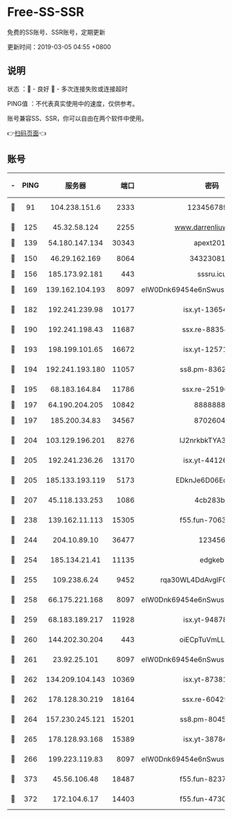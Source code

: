 # Free-SS-SSR

免费的SS账号、SSR账号，定期更新

更新时间：2019-03-05 04:55 +0800

## 说明

状态     ：🙂 - 良好 🙁 - 多次连接失败或连接超时

PING值   ：不代表真实使用中的速度，仅供参考。

账号兼容SS、SSR，你可以自由在两个软件中使用。

👉[扫码页面](https://liesauer.github.io/free-ss-ssr.github.io/)👈

## 账号

|-|PING|服务器|端口|密码|加密方式|区域|
|:----:|:----:|:-----:|-----:|:----:|:----:|:----:|
|🙂|91|104.238.151.6|2333|12345678900|aes-256-cfb|JP|
|🙂|125|45.32.58.124|2255|www.darrenliuwei.com|aes-256-cfb|JP|
|🙂|139|54.180.147.134|30343|apext2019|chacha20|KR|
|🙂|150|46.29.162.169|8064|3432308177|aes-256-cfb|RU|
|🙂|156|185.173.92.181|443|sssru.icu|rc4-md5|RU|
|🙂|169|139.162.104.193|8097|eIW0Dnk69454e6nSwuspv9DmS201tQ0D|aes-256-cfb|JP|
|🙂|182|192.241.239.98|10177|isx.yt-13654380|aes-256-cfb|US|
|🙂|190|192.241.198.43|11687|ssx.re-88354290|aes-256-cfb|US|
|🙂|193|198.199.101.65|16672|isx.yt-12571443|aes-256-cfb|US|
|🙂|194|192.241.193.180|11057|ss8.pm-83620677|aes-256-cfb|US|
|🙂|195|68.183.164.84|11786|ssx.re-25196932|aes-256-cfb|US|
|🙂|197|64.190.204.205|10842|88888888|rc4-md5|US|
|🙂|197|185.200.34.83|34567|87026045|aes-256-cfb|US|
|🙂|204|103.129.196.201|8276|lJ2nrkbkTYA30wv0|aes-256-cfb|US|
|🙂|205|192.241.236.26|13170|isx.yt-44126456|aes-256-cfb|US|
|🙂|205|185.133.193.119|5173|EDknJe6D06EoWDaw|aes-256-cfb|US|
|🙂|207|45.118.133.253|1086|4cb283b8|aes-256-cfb|SG|
|🙂|238|139.162.11.113|15305|f55.fun-70630978|aes-256-cfb|SG|
|🙂|244|204.10.89.10|36477|123456|aes-256-cfb|US|
|🙂|254|185.134.21.41|11135|edgkeb|aes-256-cfb|GB|
|🙂|255|109.238.6.24|9452|rqa30WL4DdAvgIFG6Fs3znzTa|aes-256-cfb|FR|
|🙂|258|66.175.221.168|8097|eIW0Dnk69454e6nSwuspv9DmS201tQ0D|aes-256-cfb|US|
|🙂|259|68.183.189.217|11928|isx.yt-94878692|aes-256-cfb|SG|
|🙂|260|144.202.30.204|443|oiECpTuVmLLxk4Ts|aes-256-cfb|US|
|🙂|261|23.92.25.101|8097|eIW0Dnk69454e6nSwuspv9DmS201tQ0D|aes-256-cfb|US|
|🙂|262|134.209.104.143|10369|isx.yt-87381923|aes-256-cfb|SG|
|🙂|262|178.128.30.219|18164|ssx.re-60429944|aes-256-cfb|SG|
|🙂|264|157.230.245.121|15201|ss8.pm-80454151|aes-256-cfb|SG|
|🙂|265|178.128.93.168|15389|isx.yt-38784218|aes-256-cfb|SG|
|🙂|266|199.223.119.83|8097|eIW0Dnk69454e6nSwuspv9DmS201tQ0D|aes-256-cfb|US|
|🙂|373|45.56.106.48|18487|f55.fun-82379795|aes-256-cfb|US|
|🙂|372|172.104.6.17|14403|f55.fun-47304627|aes-256-cfb|US|
